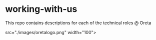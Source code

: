 # working-with-us

This repo contains descriptions for each of the technical roles @ Oreta

src="./images/oretalogo.png" width="100">
